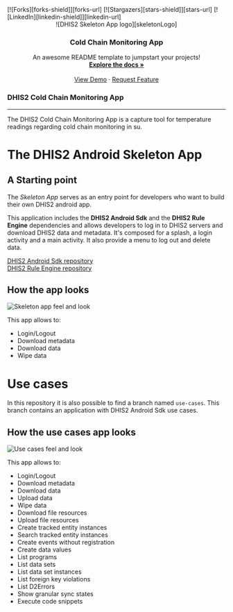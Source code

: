<div id="top"></div>
[![Forks][forks-shield]][forks-url]
[![Stargazers][stars-shield]][stars-url]
[![LinkedIn][linkedin-shield]][linkedin-url]

<!-- PROJECT LOGO -->
<br />
<div align="center">
 ![DHIS2 Skeleton App logo][skeletonLogo] 

  <h3 align="center">Cold Chain Monitoring App</h3>

  <p align="center">
    An awesome README template to jumpstart your projects!
    <br />
    <a href="https://github.com/othneildrew/Best-README-Template"><strong>Explore the docs »</strong></a>
    <br />
    <br />
    <a href="https://player.vimeo.com/video/649687929?h=ad4e689fd3">View Demo</a>
    ·
    <a href="https://github.com/othneildrew/Best-README-Template/issues">Request Feature</a>
  </p>
</div>




### DHIS2 Cold Chain Monitoring App
---
The DHIS2 Cold Chain Monitoring App is a capture tool for temperature readings regarding cold chain monitoring in su.

# The DHIS2 Android Skeleton App 
## A Starting point

The *Skeleton App* serves as an entry point for developers who want to
build their own DHIS2 android app. 

This application includes the **DHIS2 Android Sdk** and the **DHIS2 Rule
Engine** dependencies and allows developers to log in to DHIS2 servers
and download DHIS2 data and metadata. It's composed for a splash, a
login activity and a main activity. It also provide a menu to log out
and delete data.

[DHIS2 Android Sdk repository](https://github.com/dhis2/dhis2-android-sdk)<br>
[DHIS2 Rule Engine repository](https://github.com/dhis2/dhis2-rule-engine)

## How the app looks
![Skeleton app feel and look][skeletonAppScreenshots]

This app allows to: 

* Login/Logout
* Download metadata
* Download data
* Wipe data

# Use cases

In this repository it is also possible to find a branch named
`use-cases`. This branch contains an application with DHIS2 Android Sdk
use cases.

## How the use cases app looks
![Use cases feel and look][useCasesScreenshots]

This app allows to:

* Login/Logout
* Download metadata
* Download data
* Upload data
* Wipe data
* Download file resources
* Upload file resources
* Create tracked entity instances
* Search tracked entity instances
* Create events without registration
* Create data values
* List programs
* List data sets
* List data set instances 
* List foreign key violations
* List D2Errors
* Show granular sync states
* Execute code snippets

[skeletonLogo]: https://github.com/dhis2/dhis2-android-skeleton-app/blob/master/assets/logo-launcher.png?raw=true "Skeleton logo screenshot"
[skeletonAppScreenshots]: https://github.com/dhis2/dhis2-android-skeleton-app/blob/master/assets/skeleton-app-screenshots.jpg?raw=true "Skeleton app screenshots"
[useCasesScreenshots]: https://github.com/dhis2/dhis2-android-skeleton-app/blob/master/assets/use-cases-skeleton-app-screenshots.jpg?raw=true "Use cases skeleton app screenshots"



<!-- MARKDOWN LINKS & IMAGES -->
<!-- https://www.markdownguide.org/basic-syntax/#reference-style-links -->
[forks-shield]: https://img.shields.io/github/forks/othneildrew/Best-README-Template.svg?style=for-the-badge
[forks-url]: https://github.com/Filipcl/CCM-App/network/members
[stars-shield]: https://img.shields.io/github/stars/othneildrew/Best-README-Template.svg?style=for-the-badge
[stars-url]: https://github.com/Filipcl/CCM-App/stargazers
[linkedin-shield]: https://img.shields.io/badge/-LinkedIn-black.svg?style=for-the-badge&logo=linkedin&colorB=555
[linkedin-url]: https://www.linkedin.com/in/filipcl/

